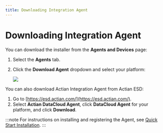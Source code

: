 ```yaml
---
title: Downloading Integration Agent
---
```


# Downloading Integration Agent

You can download the installer from the **Agents and Devices** page:

1. Select the **Agents** tab.
2. Click the **Download Agent** dropdown and select your platform:

   ![](/img/Download-Agent.png)

You can also download Actian Integration Agent from Actian ESD:

1. Go to [https://esd.actian.com/](https://esd.actian.com/).
2. Select **Actian DataCloud Agent**, click **DataCloud Agent** for your platform, and click **Download**.

:::note
For instructions on installing and registering the Agent, see [Quick Start Installation](../../integration-agent/quickstart-install).
:::
